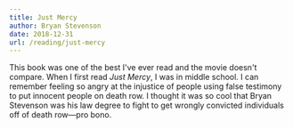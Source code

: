 ```yaml
---
title: Just Mercy
author: Bryan Stevenson
date: 2018-12-31
url: /reading/just-mercy
---
```

This book was one of the best I've ever read and the movie doesn't compare.
When I first read _Just Mercy_, I was in middle school.
I can remember feeling so angry at the injustice of people using false testimony to put innocent people on death row.
I thought it was so cool that Bryan Stevenson was his law degree to fight to get wrongly convicted individuals off of death row—pro bono.
